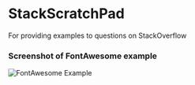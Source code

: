 # StackScratchPad
For providing examples to questions on StackOverflow

### Screenshot of FontAwesome example
![FontAwesome Example](http://i.imgur.com/9VCEXDKm.png?1)
